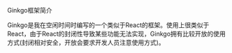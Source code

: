 Ginkgo框架简介

Ginkgo是我在空闲时间时编写的一个类似于React的框架。使用上很类似于React，由于React的封闭性导致某些功能无法实现，Ginkgo拥有比较开放的使用方式(封闭相对安全，开放会要求开发人员注意使用方式)。
